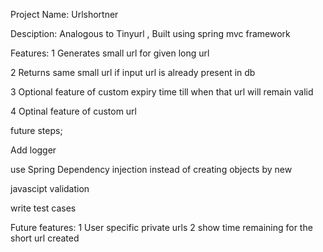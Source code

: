 Project Name: Urlshortner

Desciption: Analogous to Tinyurl , Built using spring mvc framework

Features:
1 Generates small url for given long url 

2 Returns same small url if input url is already present in db

3 Optional feature of custom expiry time till when that url will remain valid

4 Optinal feature of custom url 

future steps;

Add logger 

use Spring Dependency injection instead of creating objects by new

javascipt validation 

write test cases


Future features:
1 User specific private urls
2 show time remaining for the short url created 
